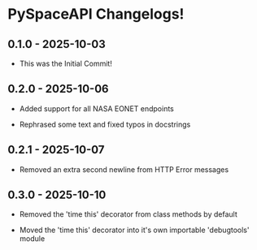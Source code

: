 # PySpaceAPI Changelogs!


## 0.1.0 - 2025-10-03

- This was the Initial Commit!


## 0.2.0 - 2025-10-06

- Added support for all NASA
EONET endpoints

- Rephrased some text and fixed
typos in docstrings


## 0.2.1 - 2025-10-07

- Removed an extra second newline
from HTTP Error messages


## 0.3.0 - 2025-10-10

- Removed the 'time this' decorator
from class methods by default

- Moved the 'time this' decorator
into it's own importable 'debugtools'
module
